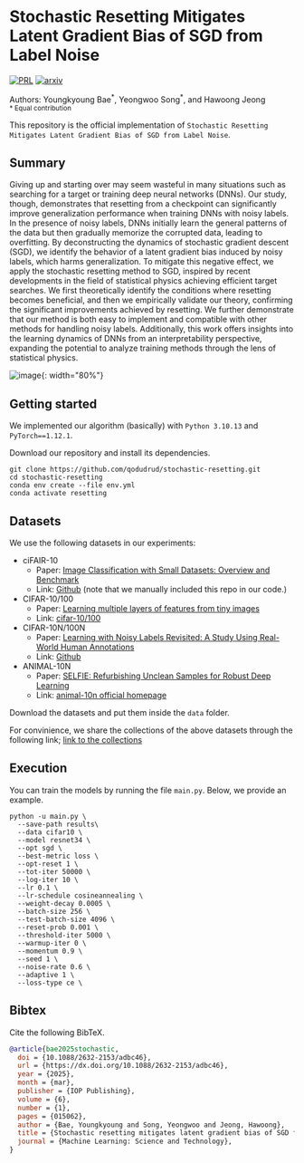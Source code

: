 # Stochastic Resetting Mitigates Latent Gradient Bias of SGD from Label Noise

[![PRL](http://img.shields.io/badge/MLST-MachLearn:SciTechnol.6.015062-CCDDF6)](https://iopscience.iop.org/article/10.1088/2632-2153/adbc46)
[![arxiv](https://img.shields.io/badge/arXiv-2406.00396-B31B1B)](https://arxiv.org/abs/2406.00396v3)

Authors: Youngkyoung Bae<sup>\*</sup>, Yeongwoo Song<sup>\*</sup>, and Hawoong Jeong<br>
<sub>\* Equal contribution</sub>

This repository is the official implementation of ``Stochastic Resetting Mitigates Latent Gradient Bias of SGD from Label Noise``.

## Summary
Giving up and starting over may seem wasteful in many situations such as searching for a target or training deep neural networks (DNNs). Our study, though, demonstrates that resetting from a checkpoint can significantly improve generalization performance when training DNNs with noisy labels. In the presence of noisy labels, DNNs initially learn the general patterns of the data but then gradually memorize the corrupted data, leading to overfitting. By deconstructing the dynamics of stochastic gradient descent (SGD), we identify the behavior of a latent gradient bias induced by noisy labels, which harms generalization. To mitigate this negative effect, we apply the stochastic resetting method to SGD, inspired by recent developments in the field of statistical physics achieving efficient target searches. We first theoretically identify the conditions where resetting becomes beneficial, and then we empirically validate our theory, confirming the significant improvements achieved by resetting. We further demonstrate that our method is both easy to implement and compatible with other methods for handling noisy labels. Additionally, this work offers insights into the learning dynamics of DNNs from an interpretability perspective, expanding the potential to analyze training methods through the lens of statistical physics.

![image](https://github.com/user-attachments/assets/977cef71-71ba-4c74-a269-23231092b2ef){: width="80%"}


## Getting started

We implemented our algorithm (basically) with ``Python 3.10.13`` and ``PyTorch==1.12.1``.

Download our repository and install its dependencies.

```
git clone https://github.com/qodudrud/stochastic-resetting.git
cd stochastic-resetting
conda env create --file env.yml
conda activate resetting
```

## Datasets

We use the following datasets in our experiments:

- ciFAIR-10
  - Paper: [Image Classification with Small Datasets: Overview and Benchmark](https://ieeexplore.ieee.org/abstract/document/9770050)
  - Link: [Github](https://github.com/lorenzobrigato/gem) (note that we manually included this repo in our code.)
- CIFAR-10/100
  - Paper: [Learning multiple layers of features from tiny images](https://www.cs.utoronto.ca/~kriz/learning-features-2009-TR.pdf)
  - Link: [cifar-10/100](https://www.cs.toronto.edu/~kriz/cifar.html)
- CIFAR-10N/100N
  - Paper: [Learning with Noisy Labels Revisited: A Study Using Real-World Human Annotations](https://openreview.net/forum?id=TBWA6PLJZQm&referrer=%5BAuthor%20Console%5D(%2Fgroup%3Fid%3DICLR.cc%2F2022%2FConference%2FAuthors%23your-submissions))
  - Link: [Github](https://github.com/UCSC-REAL/cifar-10-100nhttps://noisylabels.com)
- ANIMAL-10N
  - Paper: [SELFIE: Refurbishing Unclean Samples for Robust Deep Learning](http://proceedings.mlr.press/v97/song19b.html)
  - Link: [animal-10n official homepage](https://dm.kaist.ac.kr/datasets/animal-10n/)

Download the datasets and put them inside the `data` folder.

For convinience, we share the collections of the above datasets through the following link; [link to the collections](https://www.dropbox.com/scl/fi/wyuwhr5kld7y0erv445tx/resetting_data_collection.zip?rlkey=eldhhz3j8ehi3pjk62c59h6o0&st=m5ln0a9v&dl=0)

## Execution

You can train the models by running the file ``main.py``. Below, we provide an example.

```
python -u main.py \
  --save-path results\
  --data cifar10 \
  --model resnet34 \
  --opt sgd \
  --best-metric loss \
  --opt-reset 1 \
  --tot-iter 50000 \
  --log-iter 10 \
  --lr 0.1 \
  --lr-schedule cosineannealing \
  --weight-decay 0.0005 \
  --batch-size 256 \
  --test-batch-size 4096 \
  --reset-prob 0.001 \
  --threshold-iter 5000 \
  --warmup-iter 0 \
  --momentum 0.9 \
  --seed 1 \
  --noise-rate 0.6 \
  --adaptive 1 \
  --loss-type ce \
```

## Bibtex
Cite the following BibTeX.
```bibtex
@article{bae2025stochastic,
  doi = {10.1088/2632-2153/adbc46},
  url = {https://dx.doi.org/10.1088/2632-2153/adbc46},
  year = {2025},
  month = {mar},
  publisher = {IOP Publishing},
  volume = {6},
  number = {1},
  pages = {015062},
  author = {Bae, Youngkyoung and Song, Yeongwoo and Jeong, Hawoong},
  title = {Stochastic resetting mitigates latent gradient bias of SGD from label noise},
  journal = {Machine Learning: Science and Technology},
}

```
